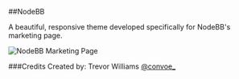##NodeBB

A beautiful, responsive theme developed specifically for NodeBB's marketing page.

![NodeBB Marketing Page](https://github.com/cnvo/nodebb.org/raw/e7491e76c8a8a73f17c6c7dabde654fc9e535a47/images/screenies/screenie-m1.png)

###Credits
Created by: Trevor Williams [@convoe_](http://twitter.com/convoe_)